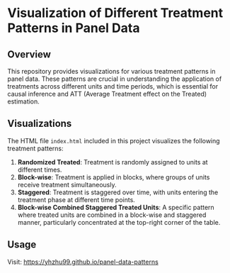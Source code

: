# Visualization of Different Treatment Patterns in Panel Data

## Overview

This repository provides visualizations for various treatment patterns in panel data. These patterns are crucial in understanding the application of treatments across different units and time periods, which is essential for causal inference and ATT (Average Treatment effect on the Treated) estimation.

## Visualizations

The HTML file `index.html` included in this project visualizes the following treatment patterns:

1. **Randomized Treated**: Treatment is randomly assigned to units at different times.
2. **Block-wise**: Treatment is applied in blocks, where groups of units receive treatment simultaneously.
3. **Staggered**: Treatment is staggered over time, with units entering the treatment phase at different time points.
4. **Block-wise Combined Staggered Treated Units**: A specific pattern where treated units are combined in a block-wise and staggered manner, particularly concentrated at the top-right corner of the table.

## Usage

Visit: https://yhzhu99.github.io/panel-data-patterns
